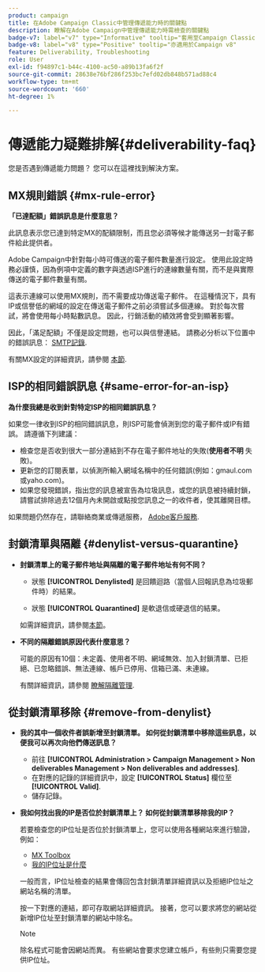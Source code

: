 ```yaml
---
product: campaign
title: 在Adobe Campaign Classic中管理傳遞能力時的關鍵點
description: 瞭解在Adobe Campaign中管理傳遞能力時需檢查的關鍵點
badge-v7: label="v7" type="Informative" tooltip="套用至Campaign Classic v7"
badge-v8: label="v8" type="Positive" tooltip="亦適用於Campaign v8"
feature: Deliverability, Troubleshooting
role: User
exl-id: f94897c1-b44c-4100-ac50-a89b13fa6f2f
source-git-commit: 28638e76bf286f253bc7efd02db848b571ad88c4
workflow-type: tm+mt
source-wordcount: '660'
ht-degree: 1%

---
```


# 傳遞能力疑難排解{#deliverability-faq}

您是否遇到傳遞能力問題？ 您可以在這裡找到解決方案。

## MX規則錯誤 {#mx-rule-error}

**「已達配額」錯誤訊息是什麼意思？**

此訊息表示您已達到特定MX的配額限制，而且您必須等候才能傳送另一封電子郵件給此提供者。

Adobe Campaign中針對每小時可傳送的電子郵件數量進行設定。 使用此設定時務必謹慎，因為例項中定義的數字與透過ISP進行的連線數量有關，而不是與實際傳送的電子郵件數量有關。

這表示連線可以使用MX規則，而不需要成功傳送電子郵件。 在這種情況下，具有IP或信譽低的網域的設定在傳送電子郵件之前必須嘗試多個連線。 對於每次嘗試，將會使用每小時點數訊息。 因此，行銷活動的績效將會受到顯著影響。

因此，「滿足配額」不僅是設定問題，也可以與信譽連結。 請務必分析以下位置中的錯誤訊息： [SMTP記錄](../../production/using/monitoring-processes.md#smtp-errors-per-domain).

有關MX設定的詳細資訊，請參閱 [本節](../../installation/using/email-deliverability.md#mx-configuration).

## ISP的相同錯誤訊息 {#same-error-for-an-isp}

**為什麼我總是收到針對特定ISP的相同錯誤訊息？**

如果您一律收到ISP的相同錯誤訊息，則ISP可能會偵測到您的電子郵件或IP有錯誤。 請遵循下列建議：
* 檢查您是否收到很大一部分連結到不存在電子郵件地址的失敗(**使用者不明** 失敗)。
* 更新您的訂閱表單，以偵測所輸入網域名稱中的任何錯誤(例如：gmaul.com或yaho.com)。
* 如果您發現錯誤，指出您的訊息被宣告為垃圾訊息，或您的訊息被持續封鎖，請嘗試排除過去12個月內未開啟或點按您訊息之一的收件者，使其離開目標。

如果問題仍然存在，請聯絡商業或傳遞服務， [Adobe客戶服務](https://helpx.adobe.com/tw/enterprise/admin-guide.html/enterprise/using/support-for-experience-cloud.ug.html).

## 封鎖清單與隔離 {#denylist-versus-quarantine}

* **封鎖清單上的電子郵件地址與隔離的電子郵件地址有何不同？**

   * 狀態 **[!UICONTROL Denylisted]** 是回饋迴路（當個人回報訊息為垃圾郵件時）的結果。

   * 狀態 **[!UICONTROL Quarantined]** 是軟退信或硬退信的結果。

  如需詳細資訊，請參閱[本節](understanding-quarantine-management.md#quarantine-vs-denylist)。

* **不同的隔離錯誤原因代表什麼意思？**

  可能的原因有10個：未定義、使用者不明、網域無效、加入封鎖清單、已拒絕、已忽略錯誤、無法連線、帳戶已停用、信箱已滿、未連線。

  有關詳細資訊，請參閱 [瞭解隔離管理](understanding-quarantine-management.md).

## 從封鎖清單移除 {#remove-from-denylist}

* **我的其中一個收件者誤新增至封鎖清單。 如何從封鎖清單中移除這些訊息，以便我可以再次向他們傳送訊息？**

   * 前往 **[!UICONTROL Administration > Campaign Management > Non deliverables Management > Non deliverables and addresses]**.
   * 在對應的記錄的詳細資訊中，設定 **[!UICONTROL Status]** 欄位至 **[!UICONTROL Valid]**.
   * 儲存記錄。

* **我如何找出我的IP是否位於封鎖清單上？ 如何從封鎖清單移除我的IP？**

  若要檢查您的IP位址是否位於封鎖清單上，您可以使用各種網站來進行驗證，例如：
   * [MX Toolbox](https://mxtoolbox.com/)
   * [我的IP位址是什麼](https://whatismyipaddress.com)

  一般而言，IP位址檢查的結果會傳回包含封鎖清單詳細資訊以及拒絕IP位址之網站名稱的清單。

  按一下對應的連結，即可存取網站詳細資訊。 接著，您可以要求將您的網站從新增IP位址至封鎖清單的網站中除名。

  >[!NOTE]
  >
  >除名程式可能會因網站而異。 有些網站會要求您建立帳戶，有些則只需要您提供IP位址。
